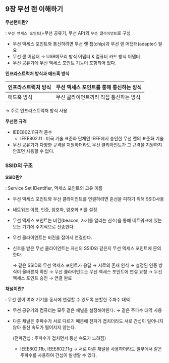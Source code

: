 ## 9장 무선 랜 이해하기

**무선랜이란?**

: `무선 액세스 포인트`(=무선 공유기, 무선 AP)와 `무선 클라이언트`로 구성

- 무선 액세스 포인트와 통신하려면 무선 랜 챕(chip)과 무선 랜 어댑터(adapter) 필요
- 무선 랜 어댑터 → USB메모리 방식 어댑터 & 컴퓨터 카드 방식 어댑터
- 무선 공유기에 무선 액세스 포인트 기능이 포함되어 있다.

**인프라스트럭처 방식과 애드혹 방식**

| 인프라스트럭처 방식 | 무선 액세스 포인트를 통해 통신하는 방식 |
| --- | --- |
| 애드혹 방식 | 무선 클라이언트끼리 직접 통신하는 방식 |

→ 주로 인프라스트럭처 방식 사용

**무선랜 규격**

- IEEE802.11규격 준수
    - IEEE802.11 : 미국 기술 표준화 단체인 IEEE에서 승인한 무선 랜의 표준화 기술
- 무선 공유기가 다양한 규격을 지원하더라도 무선 클리아인트가 그 규격을 지원하지 안흐면 사용할 수 없다.

### SSID의 구조

**SSID란?**

: Service Set IDentifier, 액세스 포인트의 고유 이름

- 무선 액세스 포인트와 무선 클라이언트를 연결하려면 혼선을 피하기 위해 SSID사용
- 네트워크 이름, 인증, 암호화, 암호화 키를 설정
- 무선 액세스 포인트는 비컨(beacon, 자기를 알리는 신호)을 통해 네트워크에 있는 모든 기기에 주기적으로 전송한다.
- 무선 클라이언트는 비컨을 잡아서 연결한다.
- 신호를 받은 무선 클라이언트는 자신의 SSID와 같은지 무선 액세스 포인트에 문의한다.
    
    → 같은 SSID의 무선 액세스 포인트가 응답 → 서로의 존재 인식 → 설정된 인증 방식이 올바른지 확인 → 무선 클라이언트는 무선 액세스 포인트에 연결 요청 → 무선 액세스 포인트 승인 → 연결 완료
    

**채널이란?**

: 무선 랜이 여러 기기를 동시에 연결할 수 있도록 분할한 주파수 대역

- 무선 공유기와 컴퓨터는 모두 같은 채널을 설정해야한다. → 같은 주파수 대역 사용
- 다른 채널은 주파수가 서로 다르기 때문에 전파가 겹치더라도 서로 간섭이 일어나지 않아 통신 속도가 떨어지지 않는다.
    
    (전파간섭 : 주파수가 겁치면서 통신 속도가 느려짐)
    
    - IEEE802.11b, IEEE802.11g → 서로 다른 채널을 사용하더라도 일부에서 같은 주파수를 사용하여 간섭이 발생할 수 있다.